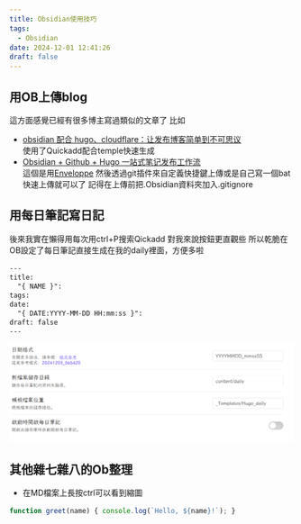 ```yaml
---
title: Obsidian使用技巧
tags:
  - Obsidian
date: 2024-12-01 12:41:26
draft: false
---
```

## 用OB上傳blog

這方面感覺已經有很多博主寫過類似的文章了
比如
-  [obsidian 配合 hugo、cloudflare：让发布博客简单到不可思议](https://lillianwho.com/posts/obsidian-hugo-cloudflare/)  
	使用了Quickadd配合temple快速生成
- [Obsidian + Github + Hugo 一站式笔记发布工作流](https://mlosun.com/blog/obsidian-github-hugo/)  
	這個是用[Enveloppe](https://github.com/Enveloppe/obsidian-enveloppe)
然後透過git插件來自定義快捷鍵上傳或是自己寫一個bat快速上傳就可以了
記得在上傳前把.Obsidian資料夾加入.gitignore
## 用每日筆記寫日記

後來我實在懶得用每次用ctrl+P搜索Qickadd
對我來說按鈕更直觀些
所以乾脆在OB設定了每日筆記直接生成在我的daily裡面，方便多啦
```
---
title:
  "{ NAME }": 
tags: 
date:
  "{ DATE:YYYY-MM-DD HH:mm:ss }": 
draft: false
---
```

![Pasted image 20241203170709](image/Pasted%20image%2020241203170709.png)

## 其他雜七雜八的Ob整理

- 在MD檔案上長按ctrl可以看到縮圖 

```javascript
function greet(name) { console.log(`Hello, ${name}!`); }
```